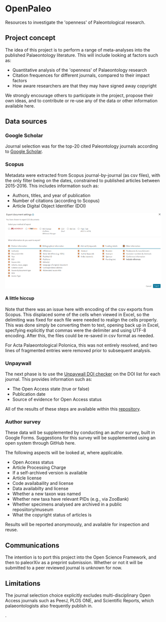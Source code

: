 # OpenPaleo

Resources to investigate the 'openness' of Paleontological research.

## Project concept

The idea of this project is to perform a range of meta-analyses into the published Palaeontology literature. This will include looking at factors such as:

- Quantitative analysis of the 'openness' of Palaeontology research
- Citation frequences for different journals, compared to their impact factors
- How aware researchers are that they may have signed away copyright

We strongly encourage others to participate in the project, propose their own ideas, and to contribute or re-use any of the data or other information available here.

## Data sources

### Google Scholar

Journal selection was for the top-20 cited Paleontology journals according to [Google Scholar](https://scholar.google.com/citations?view_op=top_venues&hl=en&vq=soc_paleontology). 

### Scopus

Metadata were extracted from Scopus journal-by-journal (as csv files), with the only filter being on the dates, constrained to published articles between 2015-2016. This includes information such as:

- Authors, titles, and year of publication
- Number of citations (according to Scopus)
- Article Digital Object Identifier (DOI)

![Scopus screenshot](Scopus.png)

#### A little hiccup

Note that there was an issue here with encoding of the csv exports from Scopus. This displaced some of the cells when viewed in Excel, so the delimiting was fixed for each file were needed to realign the cells properly. This was done simply be converting them to text, opening back up in Excel, specfying explicitly that commas were the delimiter and using UTF-8 encoding. After this, the files could be re-saved in csv format as needed.

For Acta Palaeontological Polonica, this was not entirely resolved, and two lines of fragmented entries were removed prior to subsequent analysis.

### Unpaywall

The next phase is to use the [Unpaywall DOI checker](https://unpaywall.org/check-dois) on the DOI list for each journal. This provides information such as:

- The Open Access state (true or false)
- Publication date
- Source of evidence for Open Access status

All of the results of these steps are available within this [repository](https://github.com/Meta-Paleo/OpenPaleo/tree/master/Journal%20data).

### Author survey

These data will be supplemented by conducting an author survey, built in Google Forms. Suggestions for this survey will be supplemented using an open system through GitHub here.

The following aspects will be looked at, where applicable.

- Open Access status 
- Article Processing Charge
- If a self-archived version is available
- Article license
- Code availabaility and license
- Data availabilty and license
- Whether a new taxon was named
- Whether new taxa have relevant PIDs (e.g., via ZooBank)
- Whether specimens analysed are archived in a public reposiitory/museum
- What the copyright status of articles is

Results will be reported anonymously, and available for inspection and reuse.

## Communications

The intention is to port this project into the Open Science Framework, and then to paleorXiv as a preprint submission. Whether or not it will be submitted to a peer reviewed journal is unknown for now.


## Limitations

The journal selection choice explicitly excludes multi-disciplinary Open Access journals such as PeerJ, PLOS ONE, and Scientific Reports, which palaeontologists also frequently publish in.


.
